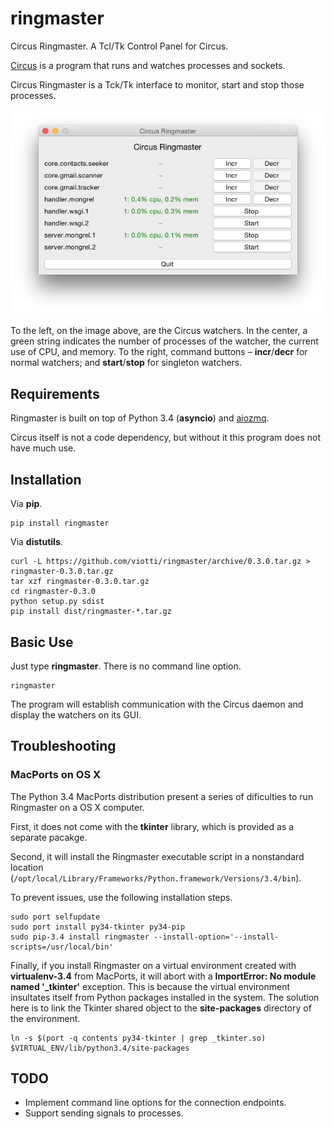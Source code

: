 # ringmaster

Circus Ringmaster. A Tcl/Tk Control Panel for Circus.

[Circus](http://github.com/circus-tent/circus) is a program that runs and
watches processes and sockets.

Circus Ringmaster is a Tck/Tk interface to monitor, start and stop those
processes.

![Ringmaster in action](in_action.png)

To the left, on the image above, are the Circus watchers. In the center, a
green string indicates the number of processes of the watcher, the current use
of CPU, and memory. To the right, command buttons – **incr**/**decr** for
normal watchers; and **start**/**stop** for singleton watchers.

## Requirements

Ringmaster is built on top of Python 3.4 (**asyncio**) and
[aiozmq](https://github.com/aio-libs/aiozmq).

Circus itself is not a code dependency, but without it this program does not
have much use.

## Installation

Via **pip**.

    pip install ringmaster

Via **distutils**.

    curl -L https://github.com/viotti/ringmaster/archive/0.3.0.tar.gz > ringmaster-0.3.0.tar.gz
    tar xzf ringmaster-0.3.0.tar.gz
    cd ringmaster-0.3.0
    python setup.py sdist
    pip install dist/ringmaster-*.tar.gz

## Basic Use

Just type **ringmaster**. There is no command line option.

    ringmaster

The program will establish communication with the Circus daemon and display
the watchers on its GUI.

## Troubleshooting

### MacPorts on OS X

The Python 3.4 MacPorts distribution present a series of dificulties to run
Ringmaster on a OS X computer.

First, it does not come with the **tkinter** library, which is provided as a
separate pacakge.

Second, it will install the Ringmaster executable script in a nonstandard
location (`/opt/local/Library/Frameworks/Python.framework/Versions/3.4/bin`).

To prevent issues, use the following installation steps.

    sudo port selfupdate
    sudo port install py34-tkinter py34-pip
    sudo pip-3.4 install ringmaster --install-option='--install-scripts=/usr/local/bin'

Finally, if you install Ringmaster on a virtual environment created with
**virtualenv-3.4** from MacPorts, it will abort with a **ImportError: No module
named '_tkinter'** exception. This is because the virtual environment
insultates itself from Python packages installed in the system. The solution
here is to link the Tkinter shared object to the **site-packages** directory
of the environment.

    ln -s $(port -q contents py34-tkinter | grep _tkinter.so) $VIRTUAL_ENV/lib/python3.4/site-packages

## TODO

* Implement command line options for the connection endpoints.
* Support sending signals to processes.
